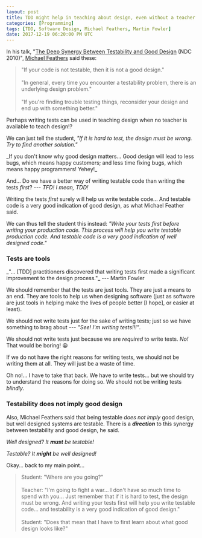 ```yaml
---
layout: post
title: TDD might help in teaching about design, even without a teacher
categories: [Programming]
tags: [TDD, Software Design, Michael Feathers, Martin Fowler]
date: 2017-12-19 06:20:00 PM UTC
---
```


<!-- December 20, 2017 2:20:00 AM Philippine Time -->


In his talk, "[The Deep Synergy Between Testability and Good Design](https://www.youtube.com/watch?v=4cVZvoFGJTU) (NDC 2010)", [Michael Feathers](https://www.bookdepository.com/Working-Effectively-with-Legacy-Code-Michael-Feathers/9780131177055?a_aid=jflaga) said these:

> "If your code is not testable, then it is not a good design."
<br /><br />
> "In general, every time you encounter a testability problem, there is an underlying design problem."
<br /><br />
> "If you're finding trouble testing things, reconsider your design and end up with something better."


Perhaps writing tests can be used in teaching design when no teacher is available to teach design!?

<!--more-->

We can just tell the student, _"If it is hard to test, the design must be wrong. Try to find another solution."_

<span class="message message-compressed float-right">
_If you don't know why good design matters... Good design will lead to less bugs, which means happy customers; and less time fixing bugs, which means happy programmers! Yehey!_
</span>

And... Do we have a better way of writing testable code than writing the tests _first_? --- _TFD! I mean, TDD!_

Writing the tests _first_ surely will help us write testable code... And testable code is a very good indication of good design, as what Michael Feather said.

We can thus tell the student this instead: _"Write your tests first before writing your production code. This process will help you write testable production code. And testable code is a very good indication of well designed code."_

### Tests are tools

<span class="message message-compressed float-right">
_"... [TDD] practitioners discovered that writing tests first made a significant improvement to the design process."_ --- Martin Fowler
</span>

We should remember that the tests are just tools. They are just a means to an end. They are tools to help us when designing software (just as software are just tools in helping make the lives of people better [I hope], or easier at least).


We should not write tests just for the sake of writing tests; just so we have something to brag about --- _"See! I'm writing tests!!!"_. 

We should not write tests just because we are _required_ to write tests. _No!_ That would be boring! :grinning:

If we do not have the right reasons for writing tests, we should not be writing them at all. They will just be a waste of time.

Oh no!... I have to take that back. We have to write tests... but we should try to understand the reasons for doing so. We should not be writing tests _blindly_.


### Testability does not imply good design

Also, Michael Feathers said that being testable _does not imply_ good design, but well designed systems are testable. There is a **_direction_** to this synergy between testability and good design, he said.

_Well designed? It **must** be testable!_

_Testable? It **might** be well designed!_

Okay... back to my main point...


> Student: "Where are you going?"
<br /><br />
> Teacher: "I'm going to fight a war... I don't have so much time to spend with you... Just remember that if it is hard to test, the design must be wrong. And writing your tests first will help you write testable code... and testability is a very good indication of good design."
<br /><br />
> Student: "Does that mean that I have to first learn about what good design looks like?"




<!-- 
--------

Perhaps the reason why the rule _"Hard to test means bad design"_ works is because tests are a measure of the quality of the design?? --- "If it endured the many tests, it might be a good design."

Christianity (and perhaps other belief systems) has this idea of _"people who endure testings becomes stronger"... "Gold tried with fire becomes purer."_

What if this _"testing or trial rule"_ thing is universal? No? _(Perhaps I'm just using the same words which have different meanings in here!)_

But maybe tests are _not_ a measure of the quality of the design at all... because Michael Feathers also said that being testable _does not imply_ good design, but well designed systems are (always?) testable. There is a direction to this synergy of testability and good design, he said.

So it's still possible to create poorly designed systems which are still testable!?

I don't know...

But... maybe the reason why a poorly designed system might still be testable is bacause it has _not yet_ gone through _many_ testings?? Maybe the process is not yet complete? Maybe the tests only cover a small percentage of the production code? Or maybe the tests are wrong?

I don't know...


Ahh! Perhaps 






Maybe we also should have tests for our tests, so we can be sure that our tests are right!

What should be the tests for our tests? How will we know that our tests are right?

Maybe we can use the production code itself to determine if the tests are right. If our tests produce good design then our tests must be right!

_What? With that, you are already assuming that you know what good design is!!!_

Of course! Of course!

We always assume that we know what good design is before we can produce good design. It doesn't matter whether we are writing tests or not.

We should remember that the tests are just tools. They are just a means to an end. They are tools to help us when designing software (just as software are just tools in helping make the lives of people better _[I hope]_, or easier _[I hope, still]_, at least).

> "... [TDD] practitioners discovered that writing tests first made a significant improvement to the design process." --- Martin Fowler


We are not going to write tests just for the sake of writing tests; just so we have something to brag about --- _"See! I'm writing tests!!!"_. If the tests do not serve any useful purpose, we should not be writing them at all.


Okay... back to the _"teaching design"_ thing...


> "If you're finding trouble testing things, reconsider your design and end up with something better." --- Michael Feathers


And remember that TDD cannot produce design. It can only _help_ produce design.

 -->


<!-- 

Ahh! Perhaps what Uncle Bob said on "being stuck" helps here... _"When you get stuck, do the simplest thing you can do"_ or something like that.

Perhaps we can say the the measure of the quality of the tests is the _simplicity_ of the tests??

Urghhh! I'm confused. I need to get back to this later.





When we get stuck our tests must be wrong. We have to backtrack. Or start again, and write the simplest tests first.

So if you are not getting stuck at testing, you are going in the right direction.

 -->



<!--
-->